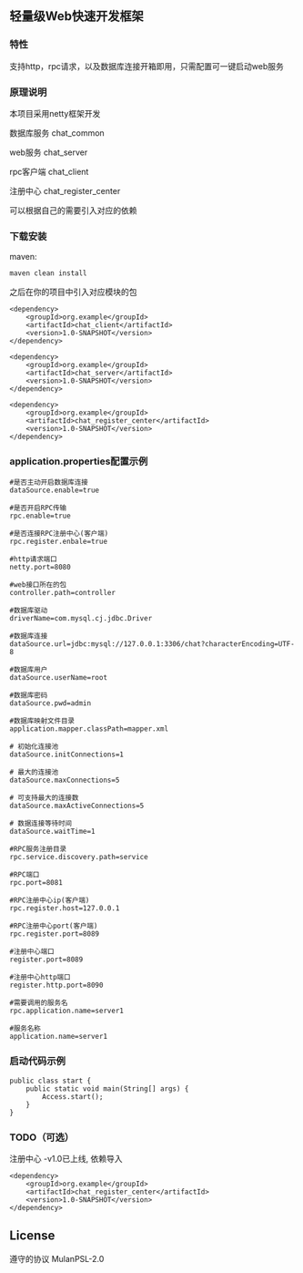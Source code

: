 轻量级Web快速开发框架
-------------

[//]: # (> 关于我，欢迎关注  )

[//]: # (博客：[一旬一题]&#40;http://greens1995.com&#41;  掘金：[https://juejin.im/user/57ff552d5bbb50005b4e9ef9]&#40;https://juejin.im/user/57ff552d5bbb50005b4e9ef9&#41;)

[//]: # ()
[//]: # (持续关注和分享：Android 性能调优、单元测试和重构、实用中间件、各种好玩的特效和黑科技、和小众刁钻没卵用需求的折腾记录。)

[//]: # (&#40;如果你想打造个人品牌，把自己的介绍放在这里也是可以的&#41;)

[//]: # ()
[//]: # (Github项目README.md模板  )

[//]: # (（项目背景/作用介绍）)

[//]: # ()
[//]: # (#### 示例:)

[//]: # (把使用了该项目的案例放在这里。可以放APK下载链接，或者简单放几张截图。  )

[//]: # (（示例一开始就放出来，方便浏览者一眼就看出是不是想找的东西）)

### 特性
支持http，rpc请求，以及数据库连接开箱即用，只需配置可一键启动web服务

### 原理说明
本项目采用netty框架开发

数据库服务 chat_common

web服务 chat_server

rpc客户端 chat_client

注册中心 chat_register_center

可以根据自己的需要引入对应的依赖
### 下载安装
maven:
``` xml
maven clean install
```
之后在你的项目中引入对应模块的包
```
<dependency>
    <groupId>org.example</groupId>
    <artifactId>chat_client</artifactId>
    <version>1.0-SNAPSHOT</version>
</dependency>

<dependency>
    <groupId>org.example</groupId>
    <artifactId>chat_server</artifactId>
    <version>1.0-SNAPSHOT</version>
</dependency>

<dependency>
    <groupId>org.example</groupId>
    <artifactId>chat_register_center</artifactId>
    <version>1.0-SNAPSHOT</version>
</dependency>

```

[//]: # (&#40;说明项目的配置方法，android开源库多用Gradle导入&#41;)

### application.properties配置示例
``` 
#是否主动开启数据库连接
dataSource.enable=true

#是否开启RPC传输
rpc.enable=true

#是否连接RPC注册中心(客户端)
rpc.register.enbale=true

#http请求端口
netty.port=8080

#web接口所在的包
controller.path=controller

#数据库驱动
driverName=com.mysql.cj.jdbc.Driver

#数据库连接
dataSource.url=jdbc:mysql://127.0.0.1:3306/chat?characterEncoding=UTF-8

#数据库用户
dataSource.userName=root

#数据库密码
dataSource.pwd=admin

#数据库映射文件目录
application.mapper.classPath=mapper.xml

# 初始化连接池
dataSource.initConnections=1

# 最大的连接池
dataSource.maxConnections=5

# 可支持最大的连接数
dataSource.maxActiveConnections=5

# 数据连接等待时间
dataSource.waitTime=1

#RPC服务注册目录
rpc.service.discovery.path=service

#RPC端口
rpc.port=8081

#RPC注册中心ip(客户端)
rpc.register.host=127.0.0.1

#RPC注册中心port(客户端)
rpc.register.port=8089

#注册中心端口
register.port=8089

#注册中心http端口
register.http.port=8090

#需要调用的服务名
rpc.application.name=server1

#服务名称
application.name=server1
```

### 启动代码示例
```
public class start {
    public static void main(String[] args) {
        Access.start();
    }
}
```
### TODO（可选）
注册中心 -v1.0已上线, 依赖导入
```
<dependency>
    <groupId>org.example</groupId>
    <artifactId>chat_register_center</artifactId>
    <version>1.0-SNAPSHOT</version>
</dependency>
```

## License
遵守的协议 MulanPSL-2.0